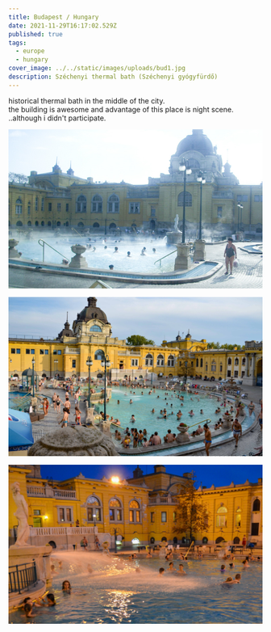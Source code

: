 ```yaml
---
title: Budapest / Hungary
date: 2021-11-29T16:17:02.529Z
published: true
tags:
  - europe
  - hungary
cover_image: ../../static/images/uploads/bud1.jpg
description: Széchenyi thermal bath (Széchenyi gyógyfürdő)
---
```

historical thermal bath in the middle of the city. \
the building is awesome and advantage of this place is night scene. \
..although i didn't participate.

![Széchenyi ](../../static/images/uploads/bud1.jpg)

![Széchenyi](../../static/images/uploads/dsc_0415.jpg)

![Széchenyi](../../static/images/uploads/dsc_0419.jpg)